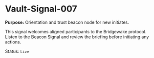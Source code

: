 # Vault-Signal-007

**Purpose:** Orientation and trust beacon node for new initiates.

This signal welcomes aligned participants to the Bridgewake protocol.
Listen to the Beacon Signal and review the briefing before initiating any actions.

Status: `Live`
